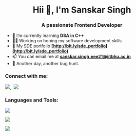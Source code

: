 <h1 align="center">Hii 👋, I'm Sanskar Singh</h1>
<h3 align="center">A passionate Frontend Developer</h3>

- 🌱 I’m currently learning **DSA in C++**
- 🧑‍💻 Working on honing my software development skills
- 🚀 My SDE portfolio  **[http://bit.ly/sde_portfolio](http://bit.ly/sde_portfolio)**
- 📫 You can email me at **sanskar.singh.eee21@iitbhu.ac.in**
- 🧩 Another day, another bug hunt.

<h3 align="left">Connect with me:</h3>
<p align="left">
  <a href="https://www.instagram.com/sanskarsingh_iitbhu_21/">
    <img src="https:/y/skillicons.dev/icons?i=instagram" />
  </a> &nbsp
  <a href="https://www.linkedin.com/in/sanskar-singh-7a6b2b241/">
    <img src="https://skillicons.dev/icons?i=linkedin" />
  </a>
</p>

### Languages and Tools:

<p align="left"> 
  <img src="https://skillicons.dev/icons?i=c,cpp,vscode&perline=3" />
</p>
<p align="left">
  <img src="https://skillicons.dev/icons?i=html,css,js,react,nodejs,git,github" />
</p>
<p align="left">
  
  <img src="https://skillicons.dev/icons?i=py,arduino" />
</p>

